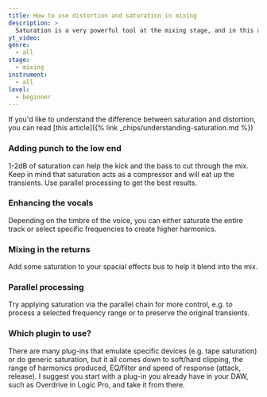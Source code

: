 ```yaml
---
title: How to use distortion and saturation in mixing
description: >
  Saturation is a very powerful tool at the mixing stage, and in this article I'll cover the most common uses.
yt_video:
genre:
  - all
stage:
  - mixing
instrument:
  - all
level:
  - beginner
---
```

If you'd like to understand the difference between saturation and distortion, you can read [this article]({% link _chips/understanding-saturation.md %})

### Adding punch to the low end
1-2dB of saturation can help the kick and the bass to cut through the mix.
Keep in mind that saturation acts as a compressor and will eat up the transients. Use parallel processing to get the best results.

### Enhancing the vocals
Depending on the timbre of the voice, you can either saturate the entire track or select specific frequencies to create higher harmonics.

### Mixing in the returns
Add some saturation to your spacial effects bus to help it blend into the mix.

### Parallel processing
Try applying saturation via the parallel chain for more control, e.g. to process a selected frequency range or to preserve the original transients.

### Which plugin to use?
There are many plug-ins that emulate specific devices (e.g. tape saturation) or do generic saturation, but it all comes down to soft/hard clipping, the range of harmonics produced, EQ/filter and speed of response (attack, release). I suggest you start with a plug-in you already have in your DAW, such as Overdrive in Logic Pro, and take it from there.
